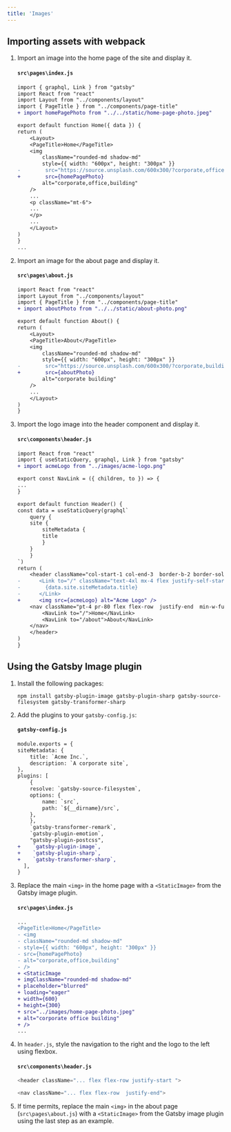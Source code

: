 ```yaml
---
title: 'Images'
---
```


## Importing assets with webpack

1. Import an image into the home page of the site and display it.

   #### `src\pages\index.js`

   ```diff
   import { graphql, Link } from "gatsby"
   import React from "react"
   import Layout from "../components/layout"
   import { PageTitle } from "../components/page-title"
   + import homePagePhoto from "../../static/home-page-photo.jpeg"

   export default function Home({ data }) {
   return (
       <Layout>
       <PageTitle>Home</PageTitle>
       <img
           className="rounded-md shadow-md"
           style={{ width: "600px", height: "300px" }}
   -        src="https://source.unsplash.com/600x300/?corporate,office,building"
   +        src={homePagePhoto}
           alt="corporate,office,building"
       />
       ...
       <p className="mt-6">
       ...
       </p>
       ...
       </Layout>
   )
   }
   ...
   ```

2. Import an image for the about page and display it.

   #### `src\pages\about.js`

   ```diff
   import React from "react"
   import Layout from "../components/layout"
   import { PageTitle } from "../components/page-title"
   + import aboutPhoto from "../../static/about-photo.png"

   export default function About() {
   return (
       <Layout>
       <PageTitle>About</PageTitle>
       <img
           className="rounded-md shadow-md"
           style={{ width: "600px", height: "300px" }}
   -        src="https://source.unsplash.com/600x300/?corporate,building"
   +        src={aboutPhoto}
           alt="corporate building"
       />
       ...
       </Layout>
   )
   }

   ```

3. Import the logo image into the header component and display it.

   #### `src\components\header.js`

   ```diff
   import React from "react"
   import { useStaticQuery, graphql, Link } from "gatsby"
   + import acmeLogo from "../images/acme-logo.png"

   export const NavLink = ({ children, to }) => {
   ...
   }

   export default function Header() {
   const data = useStaticQuery(graphql`
       query {
       site {
           siteMetadata {
           title
           }
       }
       }
   `)
   return (
       <header className="col-start-1 col-end-3  border-b-2 border-solid border-gray-200 flex flex-row justify-start ">
   -      <Link to="/" className="text-4xl mx-4 flex justify-self-start">
   -        {data.site.siteMetadata.title}
   -      </Link>
   +      <img src={acmeLogo} alt="Acme Logo" />
       <nav className="pt-4 pr-80 flex flex-row  justify-end  min-w-full">
           <NavLink to="/">Home</NavLink>
           <NavLink to="/about">About</NavLink>
       </nav>
       </header>
   )
   }

   ```

## Using the Gatsby Image plugin

1.  Install the following packages:

    ```shell
    npm install gatsby-plugin-image gatsby-plugin-sharp gatsby-source-filesystem gatsby-transformer-sharp
    ```

2.  Add the plugins to your `gatsby-config.js`:

    #### `gatsby-config.js`

    ```diff
    module.exports = {
    siteMetadata: {
        title: `Acme Inc.`,
        description: `A corporate site`,
    },
    plugins: [
        {
        resolve: `gatsby-source-filesystem`,
        options: {
            name: `src`,
            path: `${__dirname}/src`,
        },
        },
        `gatsby-transformer-remark`,
        `gatsby-plugin-emotion`,
        "gatsby-plugin-postcss",
    +    `gatsby-plugin-image`,
    +    `gatsby-plugin-sharp`,
    +    `gatsby-transformer-sharp`,
      ],
    }
    ```

3.  Replace the main `<img>` in the home page with a `<StaticImage>` from the Gatsby image plugin.

    #### `src\pages\index.js`

    ```diff
    ...
    <PageTitle>Home</PageTitle>
    - <img
    - className="rounded-md shadow-md"
    - style={{ width: "600px", height: "300px" }}
    - src={homePagePhoto}
    - alt="corporate,office,building"
    - />
    + <StaticImage
    + imgClassName="rounded-md shadow-md"
    + placeholder="blurred"
    + loading="eager"
    + width={600}
    + height={300}
    + src="../images/home-page-photo.jpeg"
    + alt="corporate office building"
    + />
    ...
    ```

4.  In `header.js`, style the navigation to the right and the logo to the left using flexbox.

    #### `src\components\header.js`

    ```js
    <header className="... flex flex-row justify-start ">
    ```

    ```js
    <nav className="... flex flex-row  justify-end">
    ```

5.  If time permits, replace the main `<img>` in the about page (`src\pages\about.js`) with a `<StaticImage>` from the Gatsby image plugin using the last step as an example.
